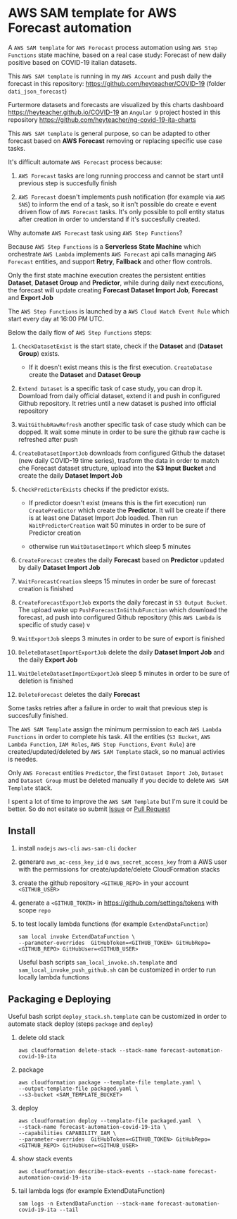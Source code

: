 AWS SAM template for AWS Forecast automation 
============================================

A `AWS SAM template` for `AWS Forecast` process automation using `AWS Step Functions` state machine, based on a real case study: Forecast of new daily positive based on COVID-19 italian datasets.  

This `AWS SAM template` is running in my `AWS Account` and push daily the forecast in this repository: https://github.com/heyteacher/COVID-19 (folder `dati_json_forecast`)

Furtermore datasets and forecasts are visualized by this charts dashboard https://heyteacher.github.io/COVID-19 an `Angular 9` project hosted in this repository https://github.com/heyteacher/ng-covid-19-ita-charts 

This `AWS SAM template` is general purpose, so can be adapted to other forecast based on __AWS Forecast__ removing or replacing specific use case tasks. 

It's difficult automate `AWS Forecast` process because:

1. `AWS Forecast` tasks are long running proccess and cannot be start until previous step is succesfully finish

1. `AWS Forecast` doesn't implements push notification (for example via `AWS SNS`) to inform the end of a task, so it isn't possible do create e event driven flow of `AWS Forecast` tasks. It's only possible to poll entity status after creation in order to understand if it's succesfully created.

Why automate `AWS Forecast` task using `AWS Step Functions`? 

Because `AWS Step Functions` is a __Serverless State Machine__ which orchestrate `AWS Lambda` implements `AWS Forecast` api calls managing `AWS Forecast` entities, and support __Retry__, __Fallback__ and other flow controls.

Only the first state machine execution creates the persistent entities __Dataset__, __Dataset Group__ and __Predictor__, while during daily next executions, the forecast will update creating __Forecast Dataset Import Job__, __Forecast__ and __Export Job__

The `AWS Step Functions` is launched by a `AWS Cloud Watch Event Rule` which start every day at 16:00 PM UTC. 

Below the daily flow of `AWS Step Functions` steps:

1. `CheckDatasetExist` is the start state, check if the __Dataset__ and (__Dataset Group__) exists. 

   * If it doesn't exist means this is the first execution. `CreateDatase` create the __Dataset__ and __Dataset Group__

1. `Extend Dataset` is a specific task of case study, you can drop it. Download from daily official dataset, extend it and push in configured Github repository. It retries until a new dataset is pushed into official repository  

1. `WaitGithubRawRefresh` another specific task of case study which can be dopped. It wait some minute in order to be sure the github raw cache is refreshed after push

1. `CreateDatasetImportJob` downloads from configured Github the dataset (new daily COVID-19 time series), trasform the data in order to match che Forecast dataset structure, upload into the __S3 Input Bucket__ and create the daily __Dataset Import Job__

1. `CheckPredictorExists` checks if the predictor exists.

   * If predictor doesn't exist (means this is the firt execution) run `CreatePredictor` which create the __Predictor__. It will be create if there is at least one Dataset Import Job loaded. Then run `WaitPredictorCreation` wait 50 minutes in order to be sure of Predictor creation 

   * otherwise run `WaitDatasetImport` which sleep 5 minutes

1. `CreateForecast` creates the daily __Forecast__ based on __Predictor__ updated by daily __Dataset Import Job__

1. `WaitForecastCreation` sleeps 15 minutes in order be sure of forecast creation is finished

1. `CreateForecastExportJob` exports the daily forecast in `S3 Output Bucket`. 
The upload wake up `PushForecastInGithubFunction` which download the forecast, ad push into configured Github repository (this `AWS Lambda` is  specific of study case)
v
1. `WaitExportJob` sleeps 3 minutes in order to be sure of export is finished

1. `DeleteDatasetImportExportJob` delete the daily __Dataset Import Job__ and the daily __Export Job__ 

1. `WaitDeleteDatasetImportExportJob` sleep 5 minutes in order to be sure of deletion is finished

1. `DeleteForecast` deletes the daily __Forecast__

Some tasks retries after a failure in order to wait that previous step is succesfully finished.

The `AWS SAM Template` assign the minimum permission to each `AWS Lambda Functions` in order to complete his task. All the entities (`S3 Bucket`, `AWS Lambda Function`, `IAM Roles`, `AWS Step Functions`, `Event Rule`) are created/updated/deleted by `AWS SAM Template` stack, so no manual activies is needes.

Only `AWS Forecast` entities `Predictor`, the first `Dataset Import Job`, `Dataset` and `Dataset Group` must be deleted manually if you decide to delete `AWS SAM Template` stack.

I spent a lot of time to improve the `AWS SAM Template` but I'm sure it could be better. So do not esitate so submit [Issue](https://github.com/heyteacher/sam-forecast-automation-covid-19-ita/issues ) or [Pull Request](https://github.com/heyteacher/sam-forecast-automation-covid-19-ita/pulls)

Install
-------

1. install `nodejs` `aws-cli` `aws-sam-cli` `docker`

1. generare `aws_ac-cess_key_id` e `aws_secret_access_key` from a AWS user with the permissions for create/update/delete CloudFormation stacks 

1. create the github repository `<GITHUB_REPO>` in your account `<GITHUB_USER>` 

1. generate a `<GITHUB_TOKEN>` in https://github.com/settings/tokens with scope `repo`

1. to test locally lambda functions (for example `ExtendDataFunction`)
   ```
   sam local invoke ExtendDataFunction \
   --parameter-overrides  GitHubToken=<GITHUB_TOKEN> GitHubRepo=<GITHUB_REPO> GitHubUser=<GITHUB_USER> 
   ```
   Useful bash scripts `sam_local_invoke.sh.template` and `sam_local_invoke_push_github.sh` can be customized in order to run locally lambda functions

Packaging e Deploying
---------------------

Useful bash script `deploy_stack.sh.template` can be customized in order to automate stack deploy (steps `package` and `deploy`)

1. delete old stack 
   ```   
   aws cloudformation delete-stack --stack-name forecast-automation-covid-19-ita
   ```   

1. package
   ```   
   aws cloudformation package --template-file template.yaml \
   --output-template-file packaged.yaml \
   --s3-bucket <SAM_TEMPLATE_BUCKET>
   ```   

1. deploy
   ```   
   aws cloudformation deploy --template-file packaged.yaml  \
   --stack-name forecast-automation-covid-19-ita \
   --capabilities CAPABILITY_IAM \
   --parameter-overrides  GitHubToken=<GITHUB_TOKEN> GitHubRepo=<GITHUB_REPO> GitHubUser=<GITHUB_USER> 
   ```   

1. show stack events
   ```   
   aws cloudformation describe-stack-events --stack-name forecast-automation-covid-19-ita
   ```   

1. tail lambda logs (for example ExtendDataFunction)
   ```   
   sam logs -n ExtendDataFunction --stack-name forecast-automation-covid-19-ita --tail
 
   ```   